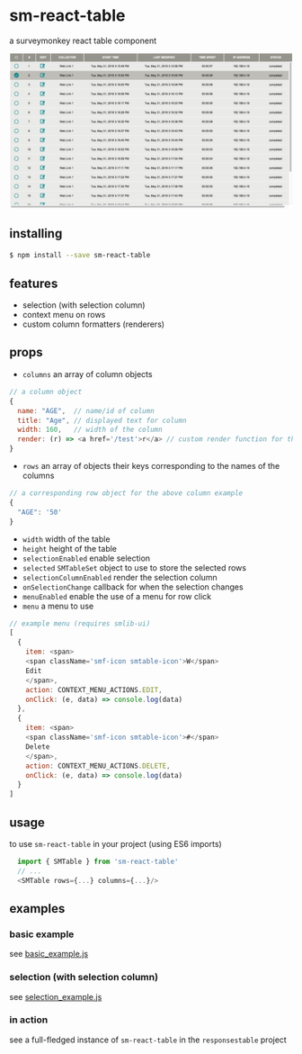 # sm-react-table

a surveymonkey react table component

![sm-react-table](/examples/screenshot.png)


## installing

```bash
$ npm install --save sm-react-table
```


## features

- selection (with selection column)
- context menu on rows
- custom column formatters (renderers)


## props
- `columns` an array of column objects
```javascript
// a column object
{
  name: "AGE",  // name/id of column
  title: "Age", // displayed text for column
  width: 160,   // width of the column
  render: (r) => <a href='/test'>r</a> // custom render function for the column
}
```
- `rows` an array of objects their keys corresponding to the names of the columns

```javascript
// a corresponding row object for the above column example
{
  "AGE": '50'
}
```

- `width` width of the table
- `height` height of the table
- `selectionEnabled` enable selection
- `selected` `SMTableSet` object to use to store the selected rows
- `selectionColumnEnabled` render the selection column
- `onSelectionChange` callback for when the selection changes
- `menuEnabled` enable the use of a menu for row click
- `menu` a menu to use

```javascript
// example menu (requires smlib-ui)
[
  {
    item: <span>
    <span className='smf-icon smtable-icon'>W</span>
    Edit
    </span>,
    action: CONTEXT_MENU_ACTIONS.EDIT,
    onClick: (e, data) => console.log(data)
  },
  {
    item: <span>
    <span className='smf-icon smtable-icon'>#</span>
    Delete
    </span>,
    action: CONTEXT_MENU_ACTIONS.DELETE,
    onClick: (e, data) => console.log(data)
  }
]
```


## usage

to use `sm-react-table` in your project (using ES6 imports)

```javascript
  import { SMTable } from 'sm-react-table'
  // ...
  <SMTable rows={...} columns={...}/>
```

## examples

### basic example

see [basic_example.js](/examples/basic_example.js)

### selection (with selection column)

see [selection_example.js](/examples/selection_example.js)


### in action

see a full-fledged instance of `sm-react-table` in the `responsestable` project
